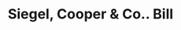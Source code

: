 ---
doi: 10.7916/D87W7Q83
date_other: '1890'
date_other_textual: 1890-1899
form: printed ephemera
genre:
- Invoices
name:
- Siegel, Cooper & Co.
object_in_context_url: https://biggert.cul.columbia.edu/items/view/ave_biggert_01119
subject_hierarchical_geographic:
- New York, New York, United States
subject_name:
- Siegel, Cooper & Co.
title: Siegel, Cooper & Co.. Bill
sort_title: Siegel, Cooper & Co.. Bill
call_number: ave_biggert_01119
coordinates:
- 40.71277777777778,-74.00583333333333
pid: ave_biggert_01119
identifiers: ave_biggert_01119
canvas_id: ldpd:396384
permalink: "/items/ave_biggert_01119/"
layout: iiif-image-page
---